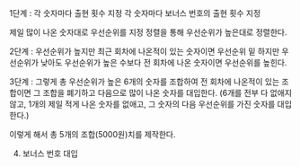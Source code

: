 1단계 : 각 숫자마다 출현 횟수 지정
 각 숫자마다 보너스 번호의 출현 횟수 지정
 
제일 많이 나온 숫자대로 우선순위를 지정
정렬을 통해 우선순위가 높은대로 정렬한다.

2단계 : 우선순위가 높지만 최근 회차에 나온적이 있는 숫자이면 우선순위 밑
하지만 우선순위가 낮아도 우선순위가 높은 수보다 전 회차에 나온 숫자이면 
우선순위를 높힌다.

3단계 : 그렇게 총 우선순위가 높은 6개의 숫자를 조합하여 전 회차에 나온적이 
있는 조합이면 그 조합을 폐기하고 다음으로 많이 나온 숫자를 대입한다.
(6개를 전부 다 없애지 않고, 1개의 제일 적게 나온 숫자를 없애고, 그 숫자의 다음 
우선순위를 가진 숫자를 대입한다.) 

이렇게 해서 총 5개의 조합(5000원)치를 제작한다.

4. 보너스 번호 대입

